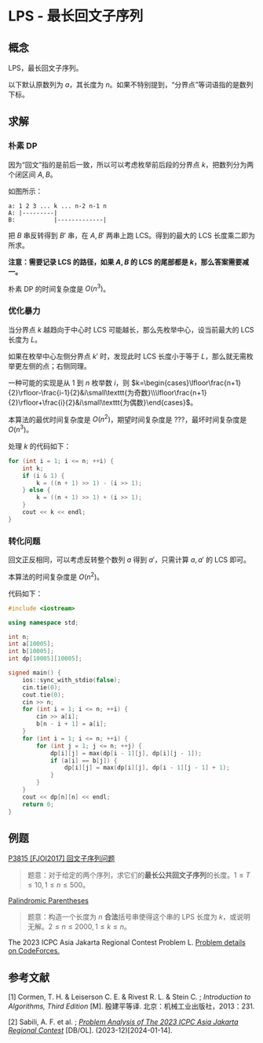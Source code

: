# LPS - 最长回文子序列

## 概念

LPS，最长回文子序列。

以下默认原数列为 $a$，其长度为 $n$。如果不特别提到，“分界点”等词语指的是数列下标。

## 求解

### 朴素 DP

因为“回文”指的是前后一致，所以可以考虑枚举前后段的分界点 $k$，把数列分为两个闭区间 $A,B$。

如图所示：

```
a: 1 2 3 ... k ... n-2 n-1 n
A: |---------|
B:           |-------------|
```

把 $B$ 串反转得到 $B'$ 串，在 $A,B'$ 两串上跑 LCS。得到的最大的 LCS 长度乘二即为所求。

**注意：需要记录 LCS 的路径，如果 $A,B$ 的 LCS 的尾部都是 $k$，那么答案需要减一。**

朴素 DP 的时间复杂度是 $O(n^3)$。

### 优化暴力

当分界点 $k$ 越趋向于中心时 LCS 可能越长，那么先枚举中心，设当前最大的 LCS 长度为 $L$。

如果在枚举中心左侧分界点 $k'$ 时，发现此时 LCS 长度小于等于 $L$，那么就无需枚举更左侧的点；右侧同理。

一种可能的实现是从 $1$ 到 $n$ 枚举数 $i$，则 $k=\begin{cases}\lfloor\frac{n+1}{2}\rfloor-\frac{i-1}{2}&i\small\texttt{为奇数}\\\lfloor\frac{n+1}{2}\rfloor+\frac{i}{2}&i\small\texttt{为偶数}\end{cases}$。

本算法的最优时间复杂度是 $O(n^2)$，期望时间复杂度是 $???$，最坏时间复杂度是 $O(n^3)$。

处理 $k$ 的代码如下：

```cpp
for (int i = 1; i <= n; ++i) {
    int k;
    if (i & 1) {
        k = ((n + 1) >> 1) - (i >> 1);
    } else {
        k = ((n + 1) >> 1) + (i >> 1);
    }
    cout << k << endl;
}
```

### 转化问题

回文正反相同，可以考虑反转整个数列 $a$ 得到 $a'$，只需计算 $a,a'$ 的 LCS 即可。

本算法的时间复杂度是 $O(n^2)$。

代码如下：

```cpp
#include <iostream>

using namespace std;

int n;
int a[10005];
int b[10005];
int dp[10005][10005];

signed main() {
    ios::sync_with_stdio(false);
    cin.tie(0);
    cout.tie(0);
    cin >> n;
    for (int i = 1; i <= n; ++i) {
        cin >> a[i];
        b[n - i + 1] = a[i];
    }
    for (int i = 1; i <= n; ++i) {
        for (int j = 1; j <= n; ++j) {
            dp[i][j] = max(dp[i - 1][j], dp[i][j - 1]);
            if (a[i] == b[j]) {
                dp[i][j] = max(dp[i][j], dp[i - 1][j - 1] + 1);
            }
        }
    }
    cout << dp[n][n] << endl;
    return 0;
}
```

## 例题

[P3815 [FJOI2017] 回文子序列问题](https://www.luogu.com.cn/problem/P3815)

> 题意：对于给定的两个序列，求它们的**最长公共回文子序列**的长度。$1\le T\le 10,1\le n\le 500$。

[Palindromic Parentheses]()

> 题意：构造一个长度为 $n$ **合法**括号串使得这个串的 LPS 长度为 $k$，或说明无解。$2\le n\le 2000,1\le k\le n$。

The 2023 ICPC Asia Jakarta Regional Contest Problem L. [Problem details on CodeForces.](https://codeforces.com/contest/1906/problem/L)

## 参考文献

[1] Cormen, T. H. & Leiserson C. E. & Rivest R. L. & Stein C. ; _Introduction to Algorithms, Third Edition_ [M]. 殷建平等译. 北京：机械工业出版社，2013：231.

[2] Sabili, A. F. et al. ; [_Problem Analysis of The 2023 ICPC Asia Jakarta Regional Contest_](https://competition.binus.ac.id/icpc2023/problem_analysis.pdf) [DB/OL]. (2023-12)[2024-01-14].
